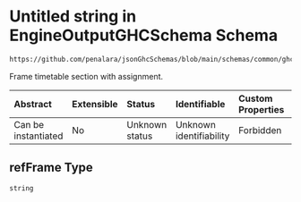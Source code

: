 # Untitled string in EngineOutputGHCSchema Schema

```txt
https://github.com/penalara/jsonGhcSchemas/blob/main/schemas/common/ghcEngineOutput.schema.json#/properties/timetable/properties/assignedSections/items/properties/refFrame
```

Frame timetable section with assignment.

| Abstract            | Extensible | Status         | Identifiable            | Custom Properties | Additional Properties | Access Restrictions | Defined In                                                                                       |
| :------------------ | :--------- | :------------- | :---------------------- | :---------------- | :-------------------- | :------------------ | :----------------------------------------------------------------------------------------------- |
| Can be instantiated | No         | Unknown status | Unknown identifiability | Forbidden         | Allowed               | none                | [ghcEngineOutput.schema.json\*](../../../out/ghcEngineOutput.schema.json "open original schema") |

## refFrame Type

`string`
